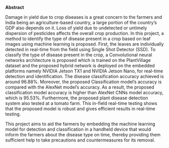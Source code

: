 **Abstract**

Damage in yield due to crop diseases is a great concern to the farmers and India being an
agriculture-based country, a large portion of the country’s GDP also depends on it. Loss
of yield due to undetected or untimely dispersion of pesticides affects the overall crop
production. In this project, a method to identify the type of disease present in a crop
based on leaf images using machine learning is proposed. First, the leaves are individually
detected in real-time from the field using Single Shot Detector (SSD). To classify the type
of disease present in the crop, a Convolutional neural networks architecture is proposed
which is trained on the PlantVillage dataset and the proposed hybrid network is deployed
on the embedded platforms namely NVIDIA Jetson TX1 and NVIDIA Jetson Nano,
for real-time detection and identification. The disease classification accuracy achieved is
around 96.88%. Moreover, the proposed Classification model’s accuracy is compared with
the AlexNet model’s accuracy. As a result, the proposed classification model accuracy is
higher than AlexNet CNNs model accuracy, which is 95.53%. Furthermore, the proposed
plant disease detection system also tested at a tomato farm. This in-field real-time testing
shows that the proposed model is robust and gives efficient results in real-time testing.

This project aims to aid the farmers by embedding the machine learning model for
detection and classification in a handheld device that would inform the farmers about
the disease type on time, thereby providing them sufficient help to take precautions and
countermeasures for its removal.
